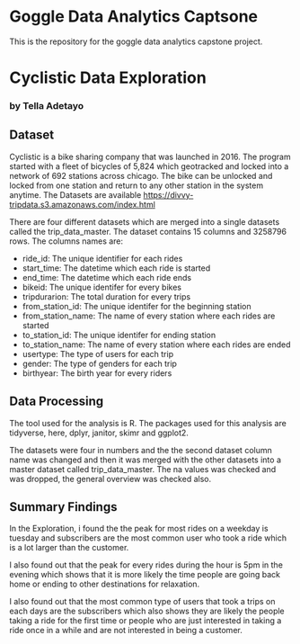 # Goggle Data Analytics Captsone

This is the repository for the goggle data analytics capstone project.

# Cyclistic Data Exploration 
### by Tella Adetayo


## Dataset

Cyclistic is a bike sharing company that was launched in 2016. The program started with a fleet of bicycles of 5,824 which 
geotracked and locked into a network of 692 stations across chicago. The bike can be unlocked and locked from one station
and return to any other station in the system anytime. The Datasets are available https://divvy-tripdata.s3.amazonaws.com/index.html


There are four different datasets which are merged into a single datasets called the trip_data_master. The dataset contains
15 columns and 3258796 rows. The columns names are:
- ride_id: The unique identifier for each rides
- start_time: The datetime which each ride is started
- end_time: The datetime which each ride ends 
- bikeid: The unique identifer for every bikes
- tripdurarion: The total duration for every trips
- from_station_id: The unique identifer for the beginning station
- from_station_name: The name of every station where each rides are started
- to_station_id: The unique identifer for ending station
- to_station_name: The name of every station where each rides are ended
- usertype: The type of users for each trip
- gender: The type of genders for each trip
- birthyear: The birth year for every riders


## Data Processing

The tool used for the analysis is R. The packages used for this analysis are tidyverse, here, dplyr, janitor, skimr and ggplot2.

The datasets were four in numbers and the the second dataset column name was changed and then it was merged with the other 
datasets into a master dataset called trip_data_master. The na values was checked and was dropped, the general overview was
checked also.



## Summary Findings

In the Exploration, i found the the peak for most rides on a weekday is tuesday and subscribers are the most common user
who took a ride which is a lot larger than the customer. 

I also found out that the peak for every rides during the hour is 5pm in the evening which shows that it is more likely
the time people are going back home or ending to other destinations for relaxation.

I also found out that the most common type of users that took a trips on each days are the subscribers which also shows
they are likely the people taking a ride for the first time or people who are just interested in taking a ride once in a 
while and are not interested in being a customer.


